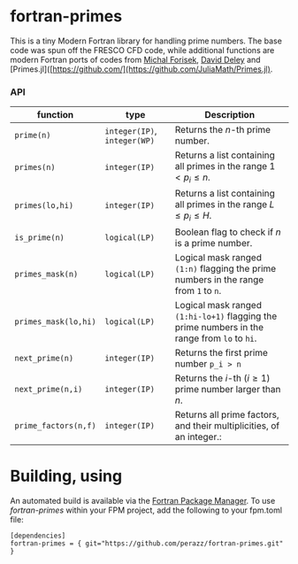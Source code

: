 fortran-primes
===

This is a tiny Modern Fortran library for handling prime numbers. 
The base code was spun off the FRESCO CFD code, while additional functions are modern Fortran ports of codes from [Michal Forisek](https://people.ksp.sk/~misof/primes/), [David Deley](https://daviddeley.com/programming/code/primes.htm) and [Primes.jl]([https://github.com/](https://github.com/JuliaMath/Primes.jl).

### API

function      | type | Description 
---        | --- | ---         
`prime(n)` | `integer(IP)`, `integer(WP)` | Returns the $n$-th prime number. 
`primes(n)` | `integer(IP)` | Returns a list containing all primes in the range $1 \lt p_i \le n$.
`primes(lo,hi)` | `integer(IP)` | Returns a list containing all primes in the range $L \le p_i \le H$.
`is_prime(n)` | `logical(LP)` | Boolean flag to check if $n$ is a prime number.
`primes_mask(n)` | `logical(LP)` | Logical mask ranged `(1:n)` flagging the prime numbers in the range from `1` to `n`.
`primes_mask(lo,hi)` | `logical(LP)` | Logical mask ranged `(1:hi-lo+1)` flagging the prime numbers in the range from `lo` to `hi`.
`next_prime(n)` | `integer(IP)` | Returns the first prime number `p_i > n`
`next_prime(n,i)` | `integer(IP)` | Returns the $i$-th ($i \ge 1$) prime number larger than $n$.
`prime_factors(n,f)` | `integer(IP)` | Returns all prime factors, and their multiplicities, of an integer.: 

Building, using
===============

An automated build is available via the [Fortran Package Manager](https://github.com/fortran-lang/fpm). To use *fortran-primes* within your FPM project, add the following to your fpm.toml file:

```
[dependencies]
fortran-primes = { git="https://github.com/perazz/fortran-primes.git" }
```
